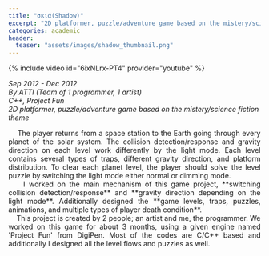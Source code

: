 ```yaml
---
title: "σκιά(Shadow)"
excerpt: "2D platformer, puzzle/adventure game based on the mistery/science fiction theme"
categories: academic
header:
  teaser: "assets/images/shadow_thumbnail.png"
---
```


{% include video id="6ixNLrx-PT4" provider="youtube" %}

*Sep 2012 - Dec 2012*  
*By ATTI (Team of 1 programmer, 1 artist)*  
*C++, Project Fun*  
*2D platformer, puzzle/adventure game based on the mistery/science fiction theme*  

<div style="text-align: justify" markdown="1">
&nbsp;&nbsp;&nbsp;&nbsp;The player returns from a space station to the Earth going through every planet of the solar system. The collision detection/response and gravity direction on each level work differently by the light mode. Each level contains several types of traps, different gravity direction, and platform distribution. To clear each planet level, the player should solve the level puzzle by switching the light mode either normal or dimming mode.
</div> 

<div style="text-align: justify" markdown="1">
&nbsp;&nbsp;&nbsp;&nbsp;I worked on the main mechanism of this game project, **switching collision detection/response** and **gravity direction depending on the light mode**. Additionally designed the **game levels, traps, puzzles, animations, and multiple types of player death condition**.
</div>

<div style="text-align: justify" markdown="1">
&nbsp;&nbsp;&nbsp;&nbsp;This project is created by 2 people; an artist and me, the programmer. We worked on this game for about 3 months, using a given engine named 'Project Fun' from DigiPen. Most of the codes are C/C++ based and additionally I designed all the level flows and puzzles as well.
</div>